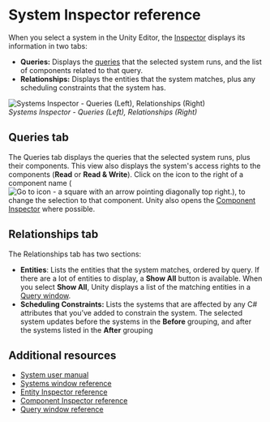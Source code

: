 # System Inspector reference

When you select a system in the Unity Editor, the [Inspector](https://docs.unity3d.com/Manual/UsingTheInspector.html) displays its information in two tabs:

* **Queries:** Displays the [queries](systems-entityquery.md) that the selected system runs, and the list of components related to that query.
* **Relationships:** Displays the entities that the system matches, plus any scheduling constraints that the system has. 

![Systems Inspector - Queries (Left), Relationships (Right)](images/editor-system-inspectors.png)<br/>_Systems Inspector - Queries (Left), Relationships (Right)_

## Queries tab

The Queries tab displays the queries that the selected system runs, plus their components. This view also displays the system's access rights to the components (**Read** or **Read & Write**). Click on the icon to the right of a component name (![Go to icon - a square with an arrow pointing diagonally top right.](images/editor-go-to.png)), to change the selection to that component. Unity also opens the [Component Inspector](editor-component-inspector.md) where possible.

## Relationships tab

The Relationships tab has two sections:

* **Entities**: Lists the entities that the system matches, ordered by query. If there are a lot of entities to display, a **Show All** button is available. When you select **Show All**, Unity displays a list of the matching entities in a [Query window](editor-query-window.md).
* **Scheduling Constraints:** Lists the systems that are affected by any C# attributes that you’ve added to constrain the system. The selected system updates before the systems in the **Before** grouping, and after the systems listed in the **After** grouping

## Additional resources

* [System user manual](concepts-systems.md)
* [Systems window reference](editor-systems-window.md)
* [Entity Inspector reference](editor-entity-inspector.md)
* [Component Inspector reference](editor-component-inspector.md)
* [Query window reference](editor-query-window.md)